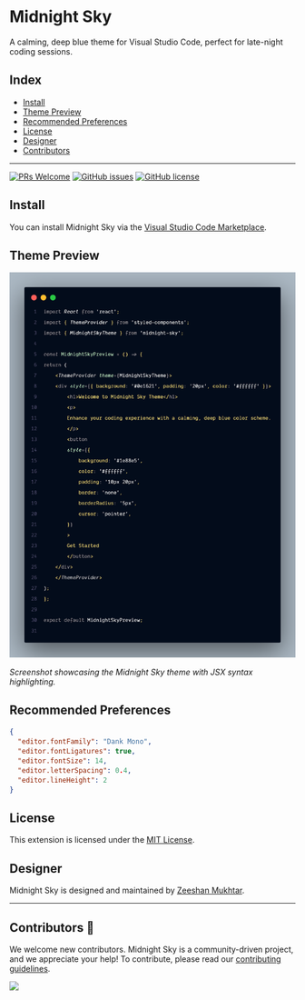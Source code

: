 # Midnight Sky

A calming, deep blue theme for Visual Studio Code, perfect for late-night coding sessions.

## Index

- [Install](#install)
- [Theme Preview](#theme-preview)
- [Recommended Preferences](#recommended-preferences)
- [License](#license)
- [Designer](#designer)
- [Contributors](#contributors)

---

[![PRs Welcome](https://img.shields.io/badge/PRs-welcome-brightgreen.svg?style=flat-square)](http://makeapullrequest.com)
[![GitHub issues](https://img.shields.io/github/issues/zeeshanMukhtar1/midnight-sky)](https://github.com/zeeshanMukhtar1/midnight-sky/issues)
[![GitHub license](https://img.shields.io/github/license/zeeshanMukhtar1/midnight-sky)](https://github.com/zeeshanMukhtar1/midnight-sky/blob/main/LICENSE)

## Install

You can install Midnight Sky via the [Visual Studio Code Marketplace](https://marketplace.visualstudio.com/items?itemName=MidnightSky.midnight-sky).

## Theme Preview

![Midnight Sky Preview](./images//midnight-sky-preview.png)

_Screenshot showcasing the Midnight Sky theme with JSX syntax highlighting._

## Recommended Preferences

```json
{
  "editor.fontFamily": "Dank Mono",
  "editor.fontLigatures": true,
  "editor.fontSize": 14,
  "editor.letterSpacing": 0.4,
  "editor.lineHeight": 2
}
```

## License

This extension is licensed under the [MIT License](LICENSE).

## Designer

Midnight Sky is designed and maintained by [Zeeshan Mukhtar](https://www.codewithzeeshan.me/).

---

## Contributors 💖

We welcome new contributors. Midnight Sky is a community-driven project, and we appreciate your help! To contribute, please read our [contributing guidelines](CONTRIBUTING.md).

<a href="https://github.com/ZeeshanMukhtar1/midnight-sky/graphs/contributors">
  <img src="https://contrib.rocks/image?repo=ZeeshanMukhtar1/midnight-sky" />
</a>
